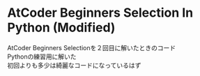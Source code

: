 # AtCoder Beginners Selection In Python (Modified)
AtCoder Beginners Selectionを２回目に解いたときのコード<br>
Pythonの練習用に解いた<br>
初回よりも多少は綺麗なコードになっているはず
